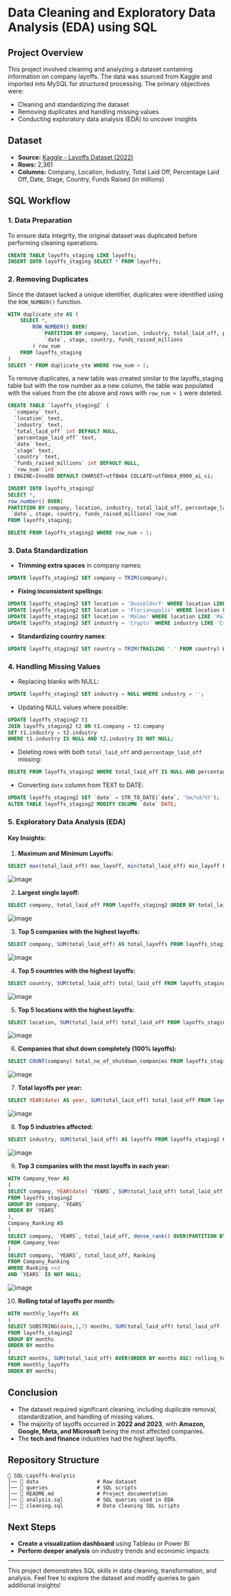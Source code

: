 # Data Cleaning and Exploratory Data Analysis (EDA) using SQL

## Project Overview
This project involved cleaning and analyzing a dataset containing information on company layoffs. The data was sourced from Kaggle and imported into MySQL for structured processing. The primary objectives were:

- Cleaning and standardizing the dataset
- Removing duplicates and handling missing values
- Conducting exploratory data analysis (EDA) to uncover insights

## Dataset
- **Source:** [Kaggle - Layoffs Dataset (2022)](https://www.kaggle.com/datasets/swaptr/layoffs-2022)
- **Rows:** 2,361
- **Columns:** Company, Location, Industry, Total Laid Off, Percentage Laid Off, Date, Stage, Country, Funds Raised (in millions)

## SQL Workflow

### 1. Data Preparation
To ensure data integrity, the original dataset was duplicated before performing cleaning operations.

```sql
CREATE TABLE layoffs_staging LIKE layoffs;
INSERT INTO layoffs_staging SELECT * FROM layoffs;
```

### 2. Removing Duplicates
Since the dataset lacked a unique identifier, duplicates were identified using the `ROW_NUMBER()` function.

```sql
WITH duplicate_cte AS (
    SELECT *, 
        ROW_NUMBER() OVER(
            PARTITION BY company, location, industry, total_laid_off, percentage_laid_off,
            `date`, stage, country, funds_raised_millions
        ) row_num
    FROM layoffs_staging
)
SELECT * FROM duplicate_cte WHERE row_num > 1;
```

To remove duplicates, a new table was created similar to the layoffs_staging table but with the row number as a new column, the table was populated with the values from the cte above and rows with `row_num > 1` were deleted.

```sql
CREATE TABLE `layoffs_staging2` (
  `company` text,
  `location` text,
  `industry` text,
  `total_laid_off` int DEFAULT NULL,
  `percentage_laid_off` text,
  `date` text,
  `stage` text,
  `country` text,
  `funds_raised_millions` int DEFAULT NULL,
  `row_num` int
) ENGINE=InnoDB DEFAULT CHARSET=utf8mb4 COLLATE=utf8mb4_0900_ai_ci;
```

```sql
INSERT INTO layoffs_staging2
SELECT *, 
row_number() OVER(
PARTITION BY company, location, industry, total_laid_off, percentage_laid_off,
 `date`, stage, country, funds_raised_millions) row_num
FROM layoffs_staging;
```

```sql
DELETE FROM layoffs_staging2 WHERE row_num > 1;
```

### 3. Data Standardization
- **Trimming extra spaces** in company names:

```sql
UPDATE layoffs_staging2 SET company = TRIM(company);
```

- **Fixing inconsistent spellings**:

```sql
UPDATE layoffs_staging2 SET location = 'Dusseldorf' WHERE location LIKE '%sseldorf%';
UPDATE layoffs_staging2 SET location = 'Florianopolis' WHERE location LIKE 'Florian%';
UPDATE layoffs_staging2 SET location = 'Malmo' WHERE location LIKE 'Malm%';
UPDATE layoffs_staging2 SET industry = 'Crypto' WHERE industry LIKE 'Crypto%';
```

- **Standardizing country names**:

```sql
UPDATE layoffs_staging2 SET country = TRIM(TRAILING '.' FROM country) WHERE country LIKE 'United State%';
```

### 4. Handling Missing Values
- Replacing blanks with NULL:

```sql
UPDATE layoffs_staging2 SET industry = NULL WHERE industry = '';
```

- Updating NULL values where possible:

```sql
UPDATE layoffs_staging2 t1
JOIN layoffs_staging2 t2 ON t1.company = t2.company
SET t1.industry = t2.industry
WHERE t1.industry IS NULL AND t2.industry IS NOT NULL;
```

- Deleting rows with both `total_laid_off` and `percentage_laid_off` missing:

```sql
DELETE FROM layoffs_staging2 WHERE total_laid_off IS NULL AND percentage_laid_off IS NULL;
```

- Converting `date` column from TEXT to DATE:

```sql
UPDATE layoffs_staging2 SET `date` = STR_TO_DATE(`date`, '%m/%d/%Y');
ALTER TABLE layoffs_staging2 MODIFY COLUMN `date` DATE;
```

### 5. Exploratory Data Analysis (EDA)

#### Key Insights:
1. **Maximum and Minimum Layoffs:**

```sql
SELECT max(total_laid_off) max_layoff, min(total_laid_off) min_layoff FROM layoffs_staging2;
```
![image](https://github.com/user-attachments/assets/b865ee44-cc7e-4d75-911e-97721a969adc)

2. **Largest single layoff:**

```sql
SELECT company, total_laid_off FROM layoffs_staging2 ORDER BY total_laid_off DESC LIMIT 1;
```
![image](https://github.com/user-attachments/assets/a0152457-0132-4aea-9908-09b8bb1a9e1a)

3. **Top 5 companies with the highest layoffs:**

```sql
SELECT company, SUM(total_laid_off) AS total_layoffs FROM layoffs_staging2 GROUP BY company ORDER BY total_layoffs DESC LIMIT 5;
```
![image](https://github.com/user-attachments/assets/786adf0c-61e9-447f-af9b-c85f0c7fe9ac)


4. **Top 5 countries with the highest layoffs:**

```sql
SELECT country, SUM(total_laid_off) total_laid_off FROM layoffs_staging2 GROUP BY country ORDER BY total_laid_off DESC LIMIT 5;
```
![image](https://github.com/user-attachments/assets/a6e05fa8-3867-4bfa-93d8-5566b1a846d2)


5. **Top 5 locations with the highest layoffs:**

```sql
SELECT location, SUM(total_laid_off) total_laid_off FROM layoffs_staging2 GROUP BY location ORDER BY total_laid_off DESC LIMIT 5;
```
![image](https://github.com/user-attachments/assets/08df4dcb-8ac5-44e1-ada6-1714c93527bb)


6. **Companies that shut down completely (100% layoffs):**

```sql
SELECT COUNT(company) total_no_of_shutdown_companies FROM layoffs_staging2 WHERE percentage_laid_off = 1;
```
![image](https://github.com/user-attachments/assets/7175d76b-5d15-499e-8514-fd1891070881)


7. **Total layoffs per year:**

```sql
SELECT YEAR(date) AS year, SUM(total_laid_off) total_laid_off FROM layoffs_staging2 GROUP BY year ORDER BY year ASC;
```
![image](https://github.com/user-attachments/assets/1e4cb48e-df48-4a2b-8e06-d31d8e3fa799)


8. **Top 5 industries affected:**

```sql
SELECT industry, SUM(total_laid_off) AS layoffs FROM layoffs_staging2 GROUP BY industry ORDER BY layoffs DESC LIMIT 5;
```
![image](https://github.com/user-attachments/assets/f54b3847-2bc2-468d-86fa-7979e8ed7dc9)


9. **Top 3 companies with the most layoffs in each year:**

```sql
WITH Company_Year AS
(
SELECT company, YEAR(date) `YEARS`, SUM(total_laid_off) total_laid_off
FROM layoffs_staging2
GROUP BY company, `YEARS`
ORDER BY `YEARS`
),
Company_Ranking AS
(
SELECT company, `YEARS`, total_laid_off, dense_rank() OVER(PARTITION BY `YEARS` ORDER BY total_laid_off DESC) AS Ranking
FROM Company_Year
)
SELECT company, `YEARS`, total_laid_off, Ranking
FROM Company_Ranking
WHERE Ranking <=3
AND `YEARS` IS NOT NULL;
```
![image](https://github.com/user-attachments/assets/23fca0f1-0e1a-4027-a022-4e4a8ce46581)


10. **Rolling total of layoffs per month:**

```sql
WITH monthly_layoffs AS
(
SELECT SUBSTRING(date,1,7) months, SUM(total_laid_off) total_laid_off
FROM layoffs_staging2
GROUP BY months
ORDER BY months
)
SELECT months, SUM(total_laid_off) OVER(ORDER BY months ASC) rolling_total
FROM monthly_layoffs
ORDER BY months;
```

## Conclusion
- The dataset required significant cleaning, including duplicate removal, standardization, and handling of missing values.
- The majority of layoffs occurred in **2022 and 2023**, with **Amazon, Google, Meta, and Microsoft** being the most affected companies.
- The **tech and finance** industries had the highest layoffs.

## Repository Structure
```
📂 SQL-Layoffs-Analysis
│── 📂 data                   # Raw dataset
│── 📂 queries                # SQL scripts
│── 📜 README.md              # Project documentation
│── 📜 analysis.sql           # SQL queries used in EDA
│── 📜 cleaning.sql           # Data cleaning SQL scripts
```

## Next Steps
- **Create a visualization dashboard** using Tableau or Power BI
- **Perform deeper analysis** on industry trends and economic impacts

---
This project demonstrates SQL skills in data cleaning, transformation, and analysis. Feel free to explore the dataset and modify queries to gain additional insights!

